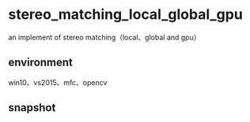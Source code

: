 # stereo_matching_local_global_gpu
an implement of stereo matching（local、global and gpu）
## environment
win10、vs2015、mfc、opencv
## snapshot
